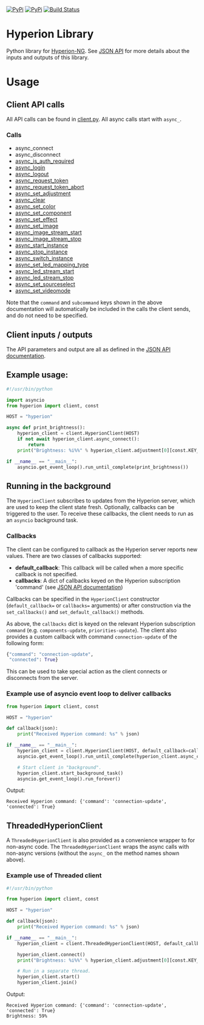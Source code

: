 [![PyPi](https://img.shields.io/pypi/v/hyperion-py.svg)](https://pypi.org/project/hyperion-py/)
[![PyPi](https://img.shields.io/pypi/pyversions/hyperion-py.svg)](https://pypi.org/project/hyperion-py/)
[![Build Status](https://travis-ci.com/dermotduffy/hyperion-py.svg?branch=master)](https://travis-ci.com/dermotduffy/hyperion-py)

# Hyperion Library

Python library for
[Hyperion-NG](https://github.com/hyperion-project/hyperion.ng). See [JSON
API](https://docs.hyperion-project.org/en/json/) for more details about the
inputs and outputs of this library.

# Usage

## Client API calls

All API calls can be found in
[client.py](https://github.com/dermotduffy/hyperion-py/blob/master/hyperion/client.py).
All async calls start with `async_`.

### Calls

   * async_connect
   * async_disconnect
   * [async_is_auth_required](https://docs.hyperion-project.org/en/json/Authorization.html#authorization-check)
   * [async_login](https://docs.hyperion-project.org/en/json/Authorization.html#login-with-token)
   * [async_logout](https://docs.hyperion-project.org/en/json/Authorization.html#logout)
   * [async_request_token](https://docs.hyperion-project.org/en/json/Authorization.html#request-a-token)
   * [async_request_token_abort](https://docs.hyperion-project.org/en/json/Authorization.html#request-a-token)
   * [async_set_adjustment](https://docs.hyperion-project.org/en/json/Control.html#adjustments)
   * [async_clear](https://docs.hyperion-project.org/en/json/Control.html#clear)
   * [async_set_color](https://docs.hyperion-project.org/en/json/Control.html#set-color)
   * [async_set_component](https://docs.hyperion-project.org/en/json/Control.html#control-components)
   * [async_set_effect](https://docs.hyperion-project.org/en/json/Control.html#set-effect)
   * [async_set_image](https://docs.hyperion-project.org/en/json/Control.html#set-image)
   * [async_image_stream_start](https://docs.hyperion-project.org/en/json/Control.html#live-image-stream)
   * [async_image_stream_stop](https://docs.hyperion-project.org/en/json/Control.html#live-image-stream)
   * [async_start_instance](https://docs.hyperion-project.org/en/json/Control.html#control-instances)
   * [async_stop_instance](https://docs.hyperion-project.org/en/json/Control.html#control-instances)
   * [async_switch_instance](https://docs.hyperion-project.org/en/json/Control.html#api-instance-handling)
   * [async_set_led_mapping_type](https://docs.hyperion-project.org/en/json/Control.html#led-mapping)
   * [async_led_stream_start](https://docs.hyperion-project.org/en/json/Control.html#live-led-color-stream)
   * [async_led_stream_stop](https://docs.hyperion-project.org/en/json/Control.html#live-led-color-stream)
   * [async_set_sourceselect](https://docs.hyperion-project.org/en/json/Control.html#source-selection)
   * [async_set_videomode](https://docs.hyperion-project.org/en/json/Control.html#video-mode)

Note that the `command` and `subcommand` keys shown in the above documentation
will automatically be included in the calls the client sends, and do not need
to be specified.

## Client inputs / outputs

The API parameters and output are all as defined in the [JSON API
documentation](https://docs.hyperion-project.org/en/json/).

## Example usage:

```python
#!/usr/bin/python

import asyncio
from hyperion import client, const

HOST = "hyperion"

async def print_brightness():
    hyperion_client = client.HyperionClient(HOST)
    if not await hyperion_client.async_connect():
        return
    print("Brightness: %i%%" % hyperion_client.adjustment[0][const.KEY_BRIGHTNESS])

if __name__ == "__main__":
    asyncio.get_event_loop().run_until_complete(print_brightness())
```

## Running in the background

The `HyperionClient` subscribes to updates from the Hyperion server, which are
used to keep the client state fresh. Optionally, callbacks can be triggered to
the user. To receive these callbacks, the client needs to run as an `asyncio`
background task.

### Callbacks

The client can be configured to callback as the Hyperion server reports new
values. There are two classes of callbacks supported:

   * **default_callback**: This callback will be called when a more specific callback is not specified.
   * **callbacks**: A dict of callbacks keyed on the Hyperion subscription 'command' (see [JSON API documentation](https://docs.hyperion-project.org/en/json/))

Callbacks can be specified in the `HyperionClient` constructor
(`default_callback=` or `callbacks=` arguments) or after construction via the
`set_callbacks()` and `set_default_callback()` methods.

As above, the `callbacks` dict is keyed on the relevant Hyperion subscription
`command` (e.g. `components-update`, `priorities-update`). The client also
provides a custom callback with command `connection-update` of the following
form:

```python
{"command": "connection-update",
 "connected": True}
```

This can be used to take special action as the client connects or disconnects from the server.

### Example use of asyncio event loop to deliver callbacks

```python
from hyperion import client, const

HOST = "hyperion"

def callback(json):
    print("Received Hyperion command: %s" % json)

if __name__ == "__main__":
    hyperion_client = client.HyperionClient(HOST, default_callback=callback)
    asyncio.get_event_loop().run_until_complete(hyperion_client.async_connect())

    # Start client in "background".
    hyperion_client.start_background_task()
    asyncio.get_event_loop().run_forever()
```

Output:

```
Received Hyperion command: {'command': 'connection-update', 'connected': True}
```

## ThreadedHyperionClient

A `ThreadedHyperionClient` is also provided as a convenience wrapper to for
non-async code. The `ThreadedHyperionClient` wraps the async calls with
non-async versions (without the `async_` on the method names shown above).

### Example use of Threaded client

```python
#!/usr/bin/python

from hyperion import client, const

HOST = "hyperion"

def callback(json):
    print("Received Hyperion command: %s" % json)

if __name__ == "__main__":
    hyperion_client = client.ThreadedHyperionClient(HOST, default_callback=callback)

    hyperion_client.connect()
    print("Brightness: %i%%" % hyperion_client.adjustment[0][const.KEY_BRIGHTNESS])

    # Run in a separate thread.
    hyperion_client.start()
    hyperion_client.join()
```

Output:

```
Received Hyperion command: {'command': 'connection-update', 'connected': True}
Brightness: 59%
```
